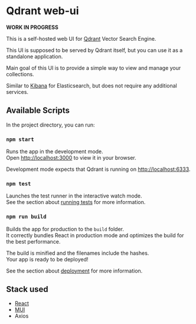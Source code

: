 # Qdrant web-ui

**WORK IN PROGRESS**

This is a self-hosted web UI for [Qdrant](https://github.com/qdrant/qdrant) Vector Search Engine.

This UI is supposed to be served by Qdrant itself, but you can use it as a standalone application.

Main goal of this UI is to provide a simple way to view and manage your collections.

Similar to [Kibana](https://www.elastic.co/kibana) for Elasticsearch, but does not require any additional services.

## Available Scripts

In the project directory, you can run:

### `npm start`

Runs the app in the development mode.\
Open [http://localhost:3000](http://localhost:3000) to view it in your browser.

Development mode expects that Qdrant is running on [http://localhost:6333](http://localhost:6333).

### `npm test`

Launches the test runner in the interactive watch mode.\
See the section about [running tests](https://facebook.github.io/create-react-app/docs/running-tests) for more information.

### `npm run build`

Builds the app for production to the `build` folder.\
It correctly bundles React in production mode and optimizes the build for the best performance.

The build is minified and the filenames include the hashes.\
Your app is ready to be deployed!

See the section about [deployment](https://facebook.github.io/create-react-app/docs/deployment) for more information.

## Stack used

- [React](https://reactjs.org/)
- [MUI](https://mui.com/core/)
- Axios

